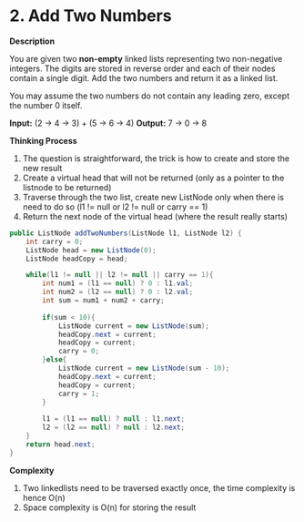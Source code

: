 # 2. Add Two Numbers

**Description**

You are given two **non-empty** linked lists representing two non-negative integers. The digits are stored in reverse order and each of their nodes contain a single digit. Add the two numbers and return it as a linked list.

You may assume the two numbers do not contain any leading zero, except the number 0 itself.

**Input:** (2 -> 4 -> 3) + (5 -> 6 -> 4)
**Output:** 7 -> 0 -> 8

**Thinking Process**

1. The question is straightforward, the trick is how to create and store the new result
2. Create a virtual head that will not be returned (only as a pointer to the listnode to be returned)
3. Traverse through the two list, create new ListNode only when there is need to do so (l1 != null or l2 != null or carry == 1)
4. Return the next node of the virtual head (where the result really starts)



```java
public ListNode addTwoNumbers(ListNode l1, ListNode l2) {
   	int carry = 0;
    ListNode head = new ListNode(0);
    ListNode headCopy = head;

    while(l1 != null || l2 != null || carry == 1){
        int num1 = (l1 == null) ? 0 : l1.val;
        int num2 = (l2 == null) ? 0 : l2.val;
        int sum = num1 + num2 + carry;
        
        if(sum < 10){
            ListNode current = new ListNode(sum);
            headCopy.next = current;
            headCopy = current;
            carry = 0;
        }else{
            ListNode current = new ListNode(sum - 10);
            headCopy.next = current;
            headCopy = current;
            carry = 1;
        }
        
        l1 = (l1 == null) ? null : l1.next;
        l2 = (l2 == null) ? null : l2.next;
    }
    return head.next;
}
```
**Complexity**

1. Two linkedlists need to be traversed exactly once, the time complexity is hence O(n)
2. Space complexity is O(n) for storing the result